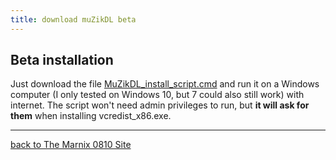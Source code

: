 ```yaml
---
title: download muZikDL beta
---
```


## Beta installation

Just download the file [MuZikDL_install_script.cmd](https://github.com/Marnix0810/muZikDL/raw/master/MuZikDL_install_script.cmd) and run it on a Windows computer (I only tested on Windows 10, but 7 could also still work) with internet. The script won't need admin privileges to run, but **it will ask for them** when installing vcredist_x86.exe. 

<hr><A href="https://marnix0810.wordpress.com">back to The Marnix 0810 Site</A>

